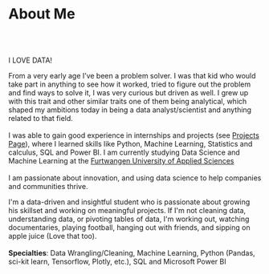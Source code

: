# About Me

<br><br>



I LOVE DATA! <br> 

From a very early age I’ve been a problem solver. I was that kid who would take part in anything to see how it worked, tried to figure out the problem and find ways to solve it, I was very curious but driven as well. I grew up with this trait and other similar traits one of them being analytical, which shaped my ambitions today in being a data analyst/scientist and anything related to that field. 
<br><br>
I was able to gain good experience in internships and projects (see <a style="text-decoration: underline;"  href="/projects/my-projects">Projects Page</a>), where I learned skills like Python, Machine Learning, Statistics and calculus, SQL and Power BI. 
I am currently studying Data Science and Machine Learning at the <a style = "text-decoration: underline;" href="https://www.hs-furtwangen.de"> Furtwangen University of Applied Sciences</a>
<br><br>
I am passionate about innovation, and using data science to help companies and communities thrive.

I'm a data-driven and insightful student who is passionate about growing his skillset and working on meaningful projects. 
If I'm not cleaning data, understanding data, or pivoting tables of data, I'm working out, watching documentaries, playing football, hanging out with friends, and sipping on apple juice (Love that too). 
<br><br>
<b>Specialties</b>: Data Wrangling/Cleaning, Machine Learning, Python (Pandas, sci-kit learn, Tensorflow, Plotly, etc.), SQL and Microsoft Power BI

